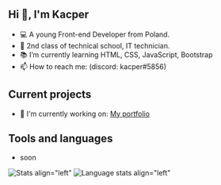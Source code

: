 ## Hi 👋, I'm Kacper

- 💻 A young Front-end Developer from Poland.
- 🏫 2nd class of technical school, IT technician.
- 📚 I’m currently learning HTML, CSS, JavaScript, Bootstrap
- 📫 How to reach me: (discord: kacper#5856)

## Current projects
- 🔭 I'm currently working on:
<a href="https://github.com/kacper299/kacperdev">My portfolio</a>

## Tools and languages
- soon

![Stats align="left"](https://github-readme-stats.vercel.app/api?username=kacper299&show_icons=true&include_all_commits=true&count_private=true&hide_title=true)
![Language stats align="left"](https://github-readme-stats.vercel.app/api/top-langs/?username=kacper299&layout=compact)
